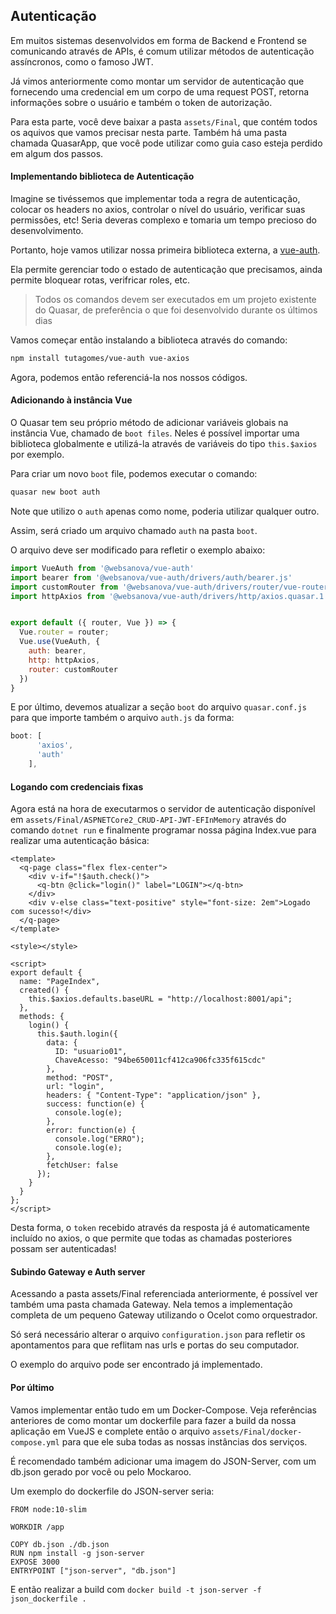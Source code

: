 ## Autenticação

Em muitos sistemas desenvolvidos em forma de Backend e Frontend se comunicando através de APIs, é comum utilizar métodos de autenticação assíncronos, como o famoso JWT.

Já vimos anteriormente como montar um servidor de autenticação que fornecendo uma credencial em um corpo de uma request POST, retorna informações sobre o usuário e também o token de autorização.

Para esta parte, você deve baixar a pasta `assets/Final`, que contém todos os aquivos que vamos precisar nesta parte. Também há uma pasta chamada QuasarApp, que você pode utilizar como guia caso esteja perdido em algum dos passos.



#### Implementando biblioteca de Autenticação

Imagine se tivéssemos que implementar toda a regra de autenticação, colocar os headers no axios, controlar o nível do usuário, verificar suas permissões, etc! Seria deveras complexo e tomaria um tempo precioso do desenvolvimento.

Portanto, hoje vamos utilizar nossa primeira biblioteca externa, a [vue-auth](https://github.com/websanova/vue-auth).

Ela permite gerenciar todo o estado de autenticação que precisamos, ainda permite bloquear rotas, verifricar roles, etc.

> Todos os comandos devem ser executados em um projeto existente do Quasar, de preferência o que foi desenvolvido durante os últimos dias

Vamos começar então instalando a biblioteca através do comando:

```sh
npm install tutagomes/vue-auth vue-axios
```

Agora, podemos então referenciá-la nos nossos códigos.



#### Adicionando à instância Vue

O Quasar tem seu próprio método de adicionar variáveis globais na instância Vue, chamado de `boot files`. Neles é possível importar uma biblioteca globalmente e utilizá-la através de variáveis do tipo `this.$axios` por exemplo.

Para criar um novo `boot` file, podemos executar o comando:

```sh
quasar new boot auth
```

Note que utilizo o `auth` apenas como nome, poderia utilizar qualquer outro.

Assim, será criado um arquivo chamado `auth` na pasta `boot`.

O arquivo deve ser modificado para refletir o exemplo abaixo:

```js
import VueAuth from '@websanova/vue-auth'
import bearer from '@websanova/vue-auth/drivers/auth/bearer.js'
import customRouter from '@websanova/vue-auth/drivers/router/vue-router.2.x.js'
import httpAxios from '@websanova/vue-auth/drivers/http/axios.quasar.1.js'


export default ({ router, Vue }) => {
  Vue.router = router;
  Vue.use(VueAuth, {
    auth: bearer,
    http: httpAxios,
    router: customRouter
  })
}
```

E por último, devemos atualizar a seção `boot` do arquivo `quasar.conf.js` para que importe também o arquivo `auth.js` da forma:

```js
boot: [
      'axios',
      'auth'
    ],
```



#### Logando com credenciais fixas

Agora está na hora de executarmos o servidor de autenticação disponível em `assets/Final/ASPNETCore2_CRUD-API-JWT-EFInMemory` através do comando `dotnet run` e finalmente programar nossa página Index.vue para realizar uma autenticação básica:

```vue
<template>
  <q-page class="flex flex-center">
    <div v-if="!$auth.check()">
      <q-btn @click="login()" label="LOGIN"></q-btn>
    </div>
    <div v-else class="text-positive" style="font-size: 2em">Logado com sucesso!</div>
  </q-page>
</template>

<style></style>

<script>
export default {
  name: "PageIndex",
  created() {
    this.$axios.defaults.baseURL = "http://localhost:8001/api";
  },
  methods: {
    login() {
      this.$auth.login({
        data: {
          ID: "usuario01",
          ChaveAcesso: "94be650011cf412ca906fc335f615cdc"
        },
        method: "POST",
        url: "login",
        headers: { "Content-Type": "application/json" },
        success: function(e) {
          console.log(e);
        },
        error: function(e) {
          console.log("ERRO");
          console.log(e);
        },
        fetchUser: false
      });
    }
  }
};
</script>
```

Desta forma, o `token` recebido através da resposta já é automaticamente incluído no axios, o que permite que todas as chamadas posteriores possam ser autenticadas!



#### Subindo Gateway e Auth server

Acessando a pasta assets/Final referenciada anteriormente, é possível ver também uma pasta chamada Gateway. Nela temos a implementação completa de um pequeno Gateway utilizando o Ocelot como orquestrador.

Só será necessário alterar o arquivo `configuration.json` para refletir os apontamentos para que reflitam nas urls e portas do seu computador.

O exemplo do arquivo pode ser encontrado já implementado.



#### Por último

Vamos implementar então tudo em um Docker-Compose. Veja referências anteriores de como montar um dockerfile para fazer a build da nossa aplicação em VueJS e complete então o arquivo `assets/Final/docker-compose.yml` para que ele suba todas as nossas instâncias dos serviços.

É recomendado também adicionar uma imagem do JSON-Server, com um db.json gerado por você ou pelo Mockaroo.

Um exemplo do dockerfile do JSON-server seria:

```
FROM node:10-slim

WORKDIR /app

COPY db.json ./db.json
RUN npm install -g json-server
EXPOSE 3000
ENTRYPOINT ["json-server", "db.json"]
```

E então realizar a build com `docker build -t json-server -f json_dockerfile .`
